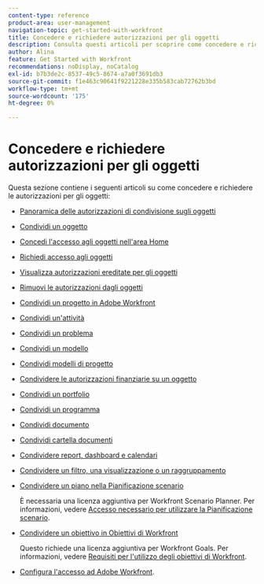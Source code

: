 ```yaml
---
content-type: reference
product-area: user-management
navigation-topic: get-started-with-workfront
title: Concedere e richiedere autorizzazioni per gli oggetti
description: Consulta questi articoli per scoprire come concedere e richiedere l’autorizzazione per gli oggetti in Workfront.
author: Alina
feature: Get Started with Workfront
recommendations: noDisplay, noCatalog
exl-id: b7b3de2c-8537-49c5-8674-a7a0f3691db3
source-git-commit: f1e463c90641f9221228e335b583cab72762b3bd
workflow-type: tm+mt
source-wordcount: '175'
ht-degree: 0%

---
```


# Concedere e richiedere autorizzazioni per gli oggetti

Questa sezione contiene i seguenti articoli su come concedere e richiedere le autorizzazioni per gli oggetti:

* [Panoramica delle autorizzazioni di condivisione sugli oggetti](../../workfront-basics/grant-and-request-access-to-objects/sharing-permissions-on-objects-overview.md)
* [Condividi un oggetto](../../workfront-basics/grant-and-request-access-to-objects/share-an-object.md)
* [Concedi l&#39;accesso agli oggetti nell&#39;area Home](../../workfront-basics/grant-and-request-access-to-objects/grant-access-home.md)
* [Richiedi accesso agli oggetti](../../workfront-basics/grant-and-request-access-to-objects/request-access.md)
* [Visualizza autorizzazioni ereditate per gli oggetti](../../workfront-basics/grant-and-request-access-to-objects/view-inherited-permissions-on-objects.md)
* [Rimuovi le autorizzazioni dagli oggetti](../../workfront-basics/grant-and-request-access-to-objects/remove-permissions-from-objects.md)
* [Condividi un progetto in Adobe Workfront](../../workfront-basics/grant-and-request-access-to-objects/share-a-project.md)
* [Condividi un&#39;attività](../../workfront-basics/grant-and-request-access-to-objects/share-a-task.md)
* [Condividi un problema](../../workfront-basics/grant-and-request-access-to-objects/share-an-issue.md)
* [Condividi un modello](../../workfront-basics/grant-and-request-access-to-objects/share-a-template.md)
* [Condividi modelli di progetto](../../manage-work/projects/create-and-manage-templates/share-project-template.md)
* [Condividere le autorizzazioni finanziarie su un oggetto](../../workfront-basics/grant-and-request-access-to-objects/share-financial-permissions-object.md)
* [Condividi un portfolio](../../workfront-basics/grant-and-request-access-to-objects/share-a-portfolio.md)
* [Condividi un programma](../../workfront-basics/grant-and-request-access-to-objects/share-a-program.md)
* [Condividi documento](../../workfront-basics/grant-and-request-access-to-objects/document-permissions.md)
* [Condividi cartella documenti](../../workfront-basics/grant-and-request-access-to-objects/share-a-document-folder.md)
* [Condividere report, dashboard e calendari](../../workfront-basics/grant-and-request-access-to-objects/permissions-reports-dashboards-calendars.md)
* [Condividere un filtro, una visualizzazione o un raggruppamento](../../reports-and-dashboards/reports/reporting-elements/share-filter-view-grouping.md)
* [Condividere un piano nella Pianificazione scenario](../../scenario-planner/share-a-plan.md)

  È necessaria una licenza aggiuntiva per Workfront Scenario Planner. Per informazioni, vedere [Accesso necessario per utilizzare la Pianificazione scenario](../../scenario-planner/access-needed-to-use-sp.md).

* [Condividere un obiettivo in Obiettivi di Workfront](../../workfront-goals/workfront-goals-settings/share-a-goal.md)

  Questo richiede una licenza aggiuntiva per Workfront Goals. Per informazioni, vedere [Requisiti per l&#39;utilizzo degli obiettivi di Workfront](../../workfront-goals/goal-management/access-needed-for-wf-goals.md).

* [Configura l&#39;accesso ad Adobe Workfront](../../administration-and-setup/add-users/configure-and-grant-access/configure-access.md).
